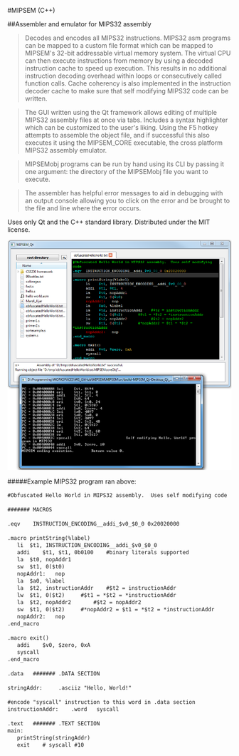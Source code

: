 #MIPSEM (C++)  

##Assembler and emulator for MIPS32 assembly   
   
>Decodes and encodes all MIPS32 instructions.  MIPS32 asm programs can be mapped to a custom file format which can be mapped to MIPSEM's 32-bit addressable virtual memory system.  The virtual CPU can then execute instructions from memory by using a decoded instruction cache to speed up execution.  This results in no additional instruction decoding overhead within loops or consecutively called function calls.  Cache coherency is also implemented in the instruction decoder cache to make sure that self modifying MIPS32 code can be written.   
   
>The GUI written using the Qt framework allows editing of multiple MIPS32 assembly files at once via tabs.  Includes a syntax highlighter which can be customized to the user's liking.  Using the F5 hotkey attempts to assemble the object file, and if successful this also executes it using the MIPSEM_CORE executable, the cross platform MIPS32 assembly emulator.  

>MIPSEMobj programs can be run by hand using its CLI by passing it one argument: the directory of the MIPSEMobj file you want to execute.

>The assembler has helpful error messages to aid in debugging with an output console allowing you to click on the error and be brought to the file and line where the error occurs.  
   
Uses only Qt and the C++ standard library.  Distributed under the MIT license.  
   
      
![Screenshot](/demos/GUI.png?raw=true)   
   
   
#####Example MIPS32 program ran above:               
      
 ```Assembly
#Obfuscated Hello World in MIPS32 assembly.  Uses self modifying code

####### MACROS

.eqv	INSTRUCTION_ENCODING__addi_$v0_$0_0	0x20020000	

.macro printString(%label)	
	li	$t1, INSTRUCTION_ENCODING__addi_$v0_$0_0
	addi	$t1, $t1, 0b0100	#binary literals supported
	la	$t0, nopAddr1
	sw	$t1, 0($t0)
	nopAddr1:	nop		
	la	$a0, %label
	la	$t2, instructionAddr	#$t2 = instructionAddr
	lw	$t1, 0($t2)		#$t1 = *$t2 = *instructionAddr
	la	$t2, nopAddr2		#$t2 = nopAddr2
	sw	$t1, 0($t2)		#*nopAddr2 = $t1 = *$t2 = *instructionAddr
	nopAddr2:	nop
.end_macro

.macro exit()
	addi	$v0, $zero, 0xA
	syscall
.end_macro
	
.data	####### .DATA SECTION

stringAddr:		.asciiz	"Hello, World!"

#encode "syscall" instruction to this word in .data section
instructionAddr:	.word	syscall	

.text	####### .TEXT SECTION  
main:
	printString(stringAddr)   
	exit	# syscall #10   
```    











